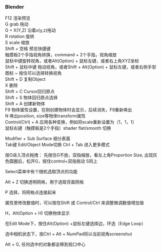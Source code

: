 ### Blender

F12 渲染预览  
G grab 拖动  
G + X(Y,Z) 沿着x(y,z)拖动  
R rotation 旋转  
S scale 缩放  
Shift + 空格  预览快捷键  
触摸板2个手指视角转换，command + 2个手指，视角缩放  
鼠标中键旋转视角，或者Alt(Option) + 鼠标左键，或者右上角XYZ坐标  
Shift + 鼠标中键 拖动视角，或者Shift + Alt(Option) + 鼠标左键，或者右侧手型图标
~ 按住可以选择转换视角  
Shift + D 复制Object  
X 删除  
Shift + C Cursor回归原点  
Shift + S 物体回归原点选择  
Shift + A 创建新物体  
F9 物体属性设置，在刚创建物体时会显示，后续消失，F9重新唤出  
N 唤出position, size等物体transform属性  
Control(Ctrl) + A 应用各种变换，例如将scale重新设置为（1，1，1）  
鼠标右键（触摸板是2个手指）shader flat/smooth 切换

Modifier + Sub Surface 细分表面  
Tab键 Edit/Object Mode切换 Ctrl + Tab 进入更多模式

按O进入顶点拖拽：
先按住G不放，双指缩放，看左上角Proportion Size, 出现灰色圆圈后，松开G，按住control+双指拖动
S同上  

Select菜单中有个随机选取顶点的功能  

Alt + Z 切换透明网格，用于选取背面网格  

P 选择，将网格点连接起来  

属性里修改数值时，可以按住Shift 或 Control/Ctrl 来调整微调数值增加值  

H，Alt(Option + H) 切换物体显示  

在Edit Mode下，按住Alt(Option) +鼠标左键选择边，环选（Edge Loop）

选中相机状态下，按Ctrl + Alt + NumPad将以当前视角screenshut

Alt + G, 任何选中的对象都会移到视口中心